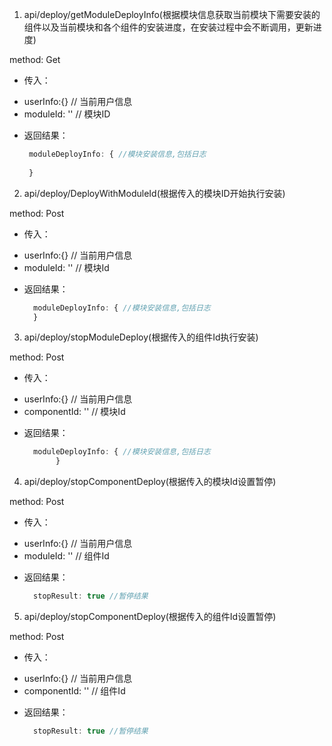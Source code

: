 1. api/deploy/getModuleDeployInfo(根据模块信息获取当前模块下需要安装的组件以及当前模块和各个组件的安装进度，在安装过程中会不断调用，更新进度)

 method: Get
 - 传入：
  * userInfo:{} // 当前用户信息
  * moduleId: '' // 模块ID
 - 返回结果：
   ```javascript
    moduleDeployInfo: { //模块安装信息,包括日志
    
    } 
    ```

2. api/deploy/DeployWithModuleId(根据传入的模块ID开始执行安装)

 method: Post
 - 传入：
  * userInfo:{} // 当前用户信息
  * moduleId: '' // 模块Id
 - 返回结果：
   ```javascript
     moduleDeployInfo: { //模块安装信息,包括日志
     } 
    ```
3. api/deploy/stopModuleDeploy(根据传入的组件Id执行安装)

 method: Post
 - 传入：
  * userInfo:{} // 当前用户信息
  * componentId: '' // 模块Id
 - 返回结果：
   ```javascript
     moduleDeployInfo: { //模块安装信息,包括日志
          } 
   ```
    
4. api/deploy/stopComponentDeploy(根据传入的模块Id设置暂停)

 method: Post
 - 传入：
  * userInfo:{} // 当前用户信息
  * moduleId: '' // 组件Id
 - 返回结果：
   ```javascript
     stopResult: true //暂停结果
    ```
5. api/deploy/stopComponentDeploy(根据传入的组件Id设置暂停)

 method: Post
 - 传入：
  * userInfo:{} // 当前用户信息
  * componentId: '' // 组件Id
 - 返回结果：
   ```javascript
     stopResult: true //暂停结果
    ```
